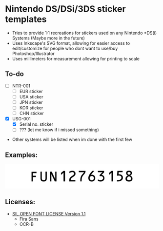 # Nintendo DS/DSi/3DS sticker templates
- Tries to provide 1:1 recreations for stickers used on any Nintendo *DS(i) Systems (Maybe more in the future)
- Uses Inkscape's SVG format, allowing for easier access to edit/customize for people who dont want to use/buy Photoshop/Illustrator
- Uses millimeters for measurement allowing for printing to scale

## To-do
- [ ] NTR-001
    - [ ] EUR sticker
    - [ ] USA sticker
    - [ ] JPN sticker
    - [ ] KOR sticker
    - [ ] CHN sticker
- [x] USG-001 
    - [x] Serial no. sticker
    - [ ] ??? (let me know if i missed something)
- Other systems will be listed when im done with the first few

## Examples:
![USG-001-serial-example](https://raw.githubusercontent.com/inkstray/ds-stickers/master/assets/USG-001-serial-example.png)

## Licenses:
- [SIL OPEN FONT LICENSE Version 1.1](https://openfontlicense.org/)
    - Fira Sans
    - OCR-B